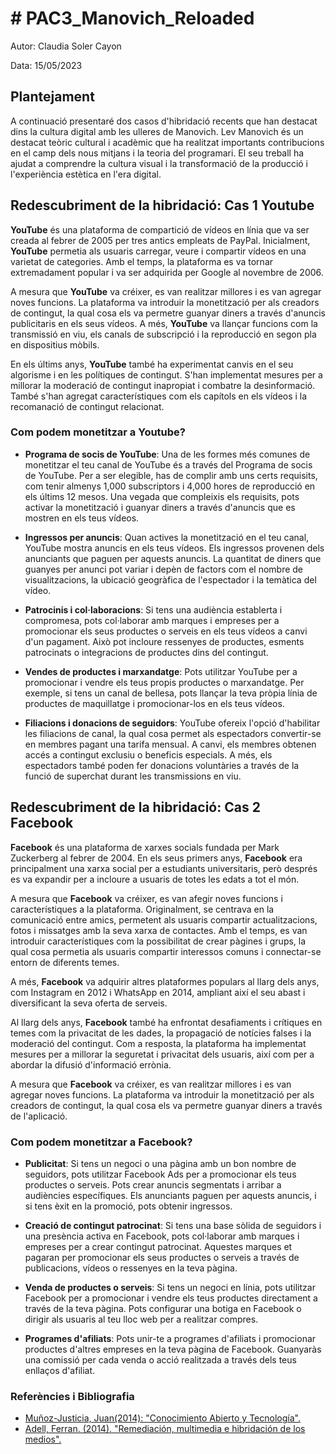 # # PAC3_Manovich_Reloaded

Autor: Claudia Soler Cayon

Data: 15/05/2023


## Plantejament

A continuació presentaré dos casos d'hibridació recents que han destacat dins la cultura digital amb les ulleres de Manovich. Lev Manovich és un destacat teòric cultural i acadèmic que ha realitzat importants contribucions en el camp dels nous mitjans i la teoria del programari. El seu treball ha ajudat a comprendre la cultura visual i la transformació de la producció i l'experiència estètica en l'era digital.

## Redescubriment de la hibridació: Cas 1 Youtube

**YouTube** és una plataforma de compartició de vídeos en línia que va ser creada al febrer de 2005 per tres antics empleats de PayPal. Inicialment, **YouTube**  permetia als usuaris carregar, veure i compartir vídeos en una varietat de categories. Amb el temps, la plataforma es va tornar extremadament popular i va ser adquirida per Google al novembre de 2006.

A mesura que **YouTube**  va créixer, es van realitzar millores i es van agregar noves funcions. La plataforma va introduir la monetització per als creadors de contingut, la qual cosa els va permetre guanyar diners a través d'anuncis publicitaris en els seus vídeos. A més, **YouTube**  va llançar funcions com la transmissió en viu, els canals de subscripció i la reproducció en segon pla en dispositius mòbils.

En els últims anys, **YouTube**  també ha experimentat canvis en el seu algorisme i en les polítiques de contingut. S'han implementat mesures per a millorar la moderació de contingut inapropiat i combatre la desinformació. També s'han agregat característiques com els capítols en els vídeos i la recomanació de contingut relacionat.

### Com podem monetitzar a Youtube?

- **Programa de socis de YouTube**: Una de les formes més comunes de monetitzar el teu canal de YouTube és a través del Programa de socis de YouTube. Per a ser elegible, has de complir amb uns certs requisits, com tenir almenys 1,000 subscriptors i 4,000 hores de reproducció en els últims 12 mesos. Una vegada que compleixis els requisits, pots activar la monetització i guanyar diners a través d'anuncis que es mostren en els teus vídeos.

- **Ingressos per anuncis**: Quan actives la monetització en el teu canal, YouTube mostra anuncis en els teus vídeos. Els ingressos provenen dels anunciants que paguen per aquests anuncis. La quantitat de diners que guanyes per anunci pot variar i depèn de factors com el nombre de visualitzacions, la ubicació geogràfica de l'espectador i la temàtica del vídeo.

- **Patrocinis i col·laboracions**: Si tens una audiència establerta i compromesa, pots col·laborar amb marques i empreses per a promocionar els seus productes o serveis en els teus vídeos a canvi d'un pagament. Això pot incloure ressenyes de productes, esments patrocinats o integracions de productes dins del contingut.

- **Vendes de productes i marxandatge**: Pots utilitzar YouTube per a promocionar i vendre els teus propis productes o marxandatge. Per exemple, si tens un canal de bellesa, pots llançar la teva pròpia línia de productes de maquillatge i promocionar-los en els teus vídeos.

- **Filiacions i donacions de seguidors**: YouTube ofereix l'opció d'habilitar les filiacions de canal, la qual cosa permet als espectadors convertir-se en membres pagant una tarifa mensual. A canvi, els membres obtenen accés a contingut exclusiu o beneficis especials. A més, els espectadors també poden fer donacions voluntàries a través de la funció de superchat durant les transmissions en viu.

## Redescubriment de la hibridació: Cas 2 Facebook

**Facebook** és una plataforma de xarxes socials fundada per Mark Zuckerberg al febrer de 2004. En els seus primers anys, **Facebook** era principalment una xarxa social per a estudiants universitaris, però després es va expandir per a incloure a usuaris de totes les edats a tot el món.

A mesura que **Facebook**  va créixer, es van afegir noves funcions i característiques a la plataforma. Originalment, se centrava en la comunicació entre amics, permetent als usuaris compartir actualitzacions, fotos i missatges amb la seva xarxa de contactes. Amb el temps, es van introduir característiques com la possibilitat de crear pàgines i grups, la qual cosa permetia als usuaris compartir interessos comuns i connectar-se entorn de diferents temes.

A més, **Facebook**  va adquirir altres plataformes populars al llarg dels anys, com Instagram en 2012 i WhatsApp en 2014, ampliant així el seu abast i diversificant la seva oferta de serveis.

Al llarg dels anys, **Facebook**  també ha enfrontat desafiaments i crítiques en temes com la privacitat de les dades, la propagació de notícies falses i la moderació del contingut. Com a resposta, la plataforma ha implementat mesures per a millorar la seguretat i privacitat dels usuaris, així com per a abordar la difusió d'informació errònia.

A mesura que **Facebook**  va créixer, es van realitzar millores i es van agregar noves funcions. La plataforma va introduir la monetització per als creadors de contingut, la qual cosa els va permetre guanyar diners a través de l'aplicació.

### Com podem monetitzar a Facebook?

- **Publicitat**: Si tens un negoci o una pàgina amb un bon nombre de seguidors, pots utilitzar Facebook Ads per a promocionar els teus productes o serveis. Pots crear anuncis segmentats i arribar a audiències específiques. Els anunciants paguen per aquests anuncis, i si tens èxit en la promoció, pots obtenir ingressos.

- **Creació de contingut patrocinat**: Si tens una base sòlida de seguidors i una presència activa en Facebook, pots col·laborar amb marques i empreses per a crear contingut patrocinat. Aquestes marques et pagaran per promocionar els seus productes o serveis a través de publicacions, vídeos o ressenyes en la teva pàgina.

- **Venda de productes o serveis**: Si tens un negoci en línia, pots utilitzar Facebook per a promocionar i vendre els teus productes directament a través de la teva pàgina. Pots configurar una botiga en Facebook o dirigir als usuaris al teu lloc web per a realitzar compres.

- **Programes d'afiliats**: Pots unir-te a programes d'afiliats i promocionar productes d'altres empreses en la teva pàgina de Facebook. Guanyaràs una comissió per cada venda o acció realitzada a través dels teus enllaços d'afiliat.

### Referències i Bibliografia
- [Muñoz-Justicia, Juan(2014): "Conocimiento Abierto y Tecnología".](http://juan.psicologiasocial.eu/conocimiento-y-tecnologia)
- [Adell, Ferran. (2014). "Remediación, multimedia e hibridación de los medios".](http://multimedia.uoc.edu/blogs/fem/es/remediacio-multimedia-i-hibridacio-dels-mitjans/) 
